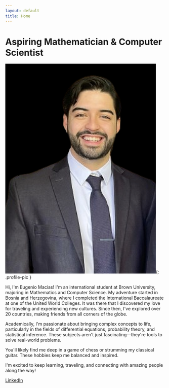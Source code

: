 ```yaml
---
layout: default
title: Home
---
```


# Aspiring Mathematician & Computer Scientist

![Profile Picture](/assets/images/picture.png){: .profile-pic }

<p class="animated-text">Hi, I'm Eugenio Macias! I'm an international student at Brown University, majoring in Mathematics and Computer Science. My adventure started in Bosnia and Herzegovina, where I completed the International Baccalaureate at one of the United World Colleges. It was there that I discovered my love for traveling and experiencing new cultures. Since then, I've explored over 20 countries, making friends from all corners of the globe.</p>

<p class="animated-text">Academically, I'm passionate about bringing complex concepts to life, particularly in the fields of differential equations, probability theory, and statistical inference. These subjects aren't just fascinating—they're tools to solve real-world problems.</p>

<p class="animated-text">You'll likely find me deep in a game of chess or strumming my classical guitar. These hobbies keep me balanced and inspired.</p>

<p class="animated-text">I'm excited to keep learning, traveling, and connecting with amazing people along the way!</p>

[LinkedIn](https://www.linkedin.com/in/eugenio-macias/)
